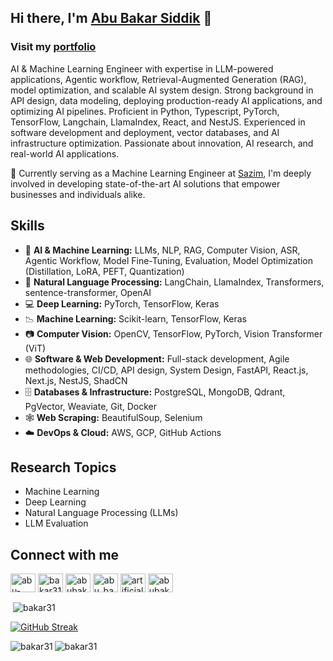 ## Hi there, I'm [Abu Bakar Siddik](https://abubakarsiddik.vercel.app/) 👋

### Visit my [portfolio](https://abubakarsiddik.vercel.app/)

AI & Machine Learning Engineer with expertise in LLM-powered applications, Agentic workflow, Retrieval-Augmented Generation (RAG), model optimization, and scalable AI system design. Strong background in API design, data modeling, deploying production-ready AI applications, and optimizing AI pipelines. Proficient in Python, Typescript, PyTorch, TensorFlow, Langchain, LlamaIndex, React, and NestJS. Experienced in software development and deployment, vector databases, and AI infrastructure optimization. Passionate about innovation, AI research, and real-world AI applications.

<!-- 🎓 Armed with a Bachelor's degree in Mechatronics Engineering, I've cultivated a versatile skill set that enables me to tackle complex challenges with precision and creativity. My journey in the realm of AI has been marked by a fervent commitment to continuous learning and exploration. -->

💼 Currently serving as a Machine Learning Engineer at [Sazim](https://sazim.io), I'm deeply involved in developing state-of-the-art AI solutions that empower businesses and individuals alike. 


<!-- ## Currently
- 📚 Learning "Advanced NLP concepts".
- 📚 Learning "Data Structure and Algorithms" & "MLOps".
- 📖 Reading "Deep Learning" by Ian Goodfellow to comprehend the essence of modern Deep Learning.
- 🏗 Implement Deep Learning algorithms and concepts from scratch for better understanding.
- 💻 Replicating famous Deep Learning papers to gain insight into state-of-the-art techniques and enhance my ability to understand and develop new architectures or ideas. -->

## Skills

- 🤖 **AI & Machine Learning:** LLMs, NLP, RAG, Computer Vision, ASR, Agentic Workflow, Model Fine-Tuning, Evaluation, Model Optimization (Distillation, LoRA, PEFT, Quantization)  
- 📖 **Natural Language Processing:** LangChain, LlamaIndex, Transformers, sentence-transformer, OpenAI  
- 💻 **Deep Learning:** PyTorch, TensorFlow, Keras  
- 📉 **Machine Learning:** Scikit-learn, TensorFlow, Keras  
- 📷 **Computer Vision:** OpenCV, TensorFlow, PyTorch, Vision Transformer (ViT)  
- 🌐 **Software & Web Development:** Full-stack development, Agile methodologies, CI/CD, API design, System Design, FastAPI, React.js, Next.js, NestJS, ShadCN  
- 🗄 **Databases & Infrastructure:** PostgreSQL, MongoDB, Qdrant, PgVector, Weaviate, Git, Docker  
- 🕸 **Web Scraping:** BeautifulSoup, Selenium  
- ☁️ **DevOps & Cloud:** AWS, GCP, GitHub Actions  


## Research Topics
- Machine Learning
- Deep Learning
- Natural Language Processing (LLMs)
- LLM Evaluation

## Connect with me
<p align="left">
<a href="https://linkedin.com/in/abu-bakar-siddik31" target="blank"><img align="center" src="https://raw.githubusercontent.com/rahuldkjain/github-profile-readme-generator/master/src/images/icons/Social/linked-in-alt.svg" alt="abu-bakar-siddik31" height="30" width="40" /></a>
<a href="https://kaggle.com/bakar31" target="blank"><img align="center" src="https://raw.githubusercontent.com/rahuldkjain/github-profile-readme-generator/master/src/images/icons/Social/kaggle.svg" alt="bakar31" height="30" width="40" /></a>
<a href="https://fb.com/abubakarsiddik031" target="blank"><img align="center" src="https://raw.githubusercontent.com/rahuldkjain/github-profile-readme-generator/master/src/images/icons/Social/facebook.svg" alt="abubakarsiddik031" height="30" width="40" /></a>
<a href="https://www.instagram.com/abu_bakar_siddik31/" target="blank"><img align="center" src="https://raw.githubusercontent.com/rahuldkjain/github-profile-readme-generator/master/src/images/icons/Social/instagram.svg" alt="abu_bakar_siddik31" height="30" width="40" /></a>
<a href="https://www.youtube.com/channel/UC6DxuIWVP8Ht1RfE5GlRfrQ" target="blank"><img align="center" src="https://raw.githubusercontent.com/rahuldkjain/github-profile-readme-generator/master/src/images/icons/Social/youtube.svg" alt="artificial neuron" height="30" width="40" /></a>
<a href="https://www.hackerrank.com/abubakarsiddik" target="blank"><img align="center" src="https://raw.githubusercontent.com/rahuldkjain/github-profile-readme-generator/master/src/images/icons/Social/hackerrank.svg" alt="abubakarsiddik" height="30" width="40" /></a>
</p>


<p>&nbsp;<img align="center" src="https://github-readme-stats.vercel.app/api?username=bakar31&show_icons=true&theme=dark&title_color=08a4d9&text_color=ffffff&locale=en" alt="bakar31" /></p>

[![GitHub Streak](https://github-readme-streak-stats.herokuapp.com?user=bakar31&theme=dark&date_format=M%20j%5B%2C%20Y%5D)](https://git.io/streak-stats)


<p><img align="left" src="https://github-readme-stats.vercel.app/api/top-langs?username=bakar31&show_icons=true&theme=dark&title_color=2b93d4&text_color=ededed&locale=en&layout=compact" alt="bakar31" /></p>

<p align="left"> <img src="https://komarev.com/ghpvc/?username=bakar31&label=Profile%20views&color=0e75b6&style=flat" alt="bakar31" /> </p>
